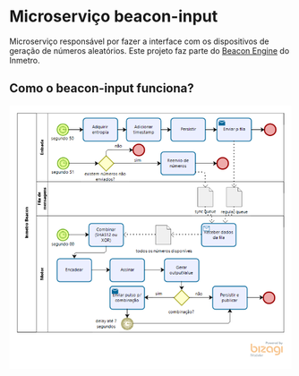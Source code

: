 # Microserviço beacon-input

Microserviço responsável por fazer a interface com os dispositivos de geração de números aleatórios.  Este projeto faz parte do [Beacon Engine](https://github.com/leandrofpk/beacon-engine) do Inmetro.


## Como o beacon-input funciona?

![Processo de geração de um novo pulso](https://github.com/leandrofpk/beacon-engine/blob/master/docs/processo-geracao-pulso-v2.png)
